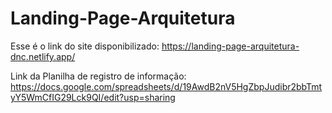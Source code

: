 # Landing-Page-Arquitetura
Esse é o link do site disponibilizado: https://landing-page-arquitetura-dnc.netlify.app/

Link da Planilha de registro de informação: https://docs.google.com/spreadsheets/d/19AwdB2nV5HgZbpJudibr2bbTmtyY5WmCfIG29Lck9QI/edit?usp=sharing
